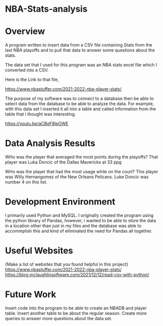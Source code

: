 # NBA-Stats-analysis
# Overview
A program written to insert data from a CSV file containing Stats from the last NBA playoffs and to pull that data to answer some questions about the stats.


The data set that I used for this program was an NBA stats excel file which I converted into a CSV. 

Here is the Link to that file, 

https://www.nbastuffer.com/2021-2022-nba-player-stats/

The purpose of my software was to connect to a database then be able to select data from the database to be able to analyze the data. For example, with this data set I inserted it all into a table and called information from the table that i thought was interesting. 

https://youtu.be/aCBeF8IeOWE

# Data Analysis Results

WHo was the player that averaged the most points during the playoffs? 
That player was Luka Doncic of the Dallas Mavericks at 33 ppg

WHo was the player that had the most usage while on the court?
This player was Willy Hernangomez of the New Orleans Pelicans. Luke Doncic was number 4 on this list.

# Development Environment

I primarily used Python and MySQL. I originally created the program using the python library of Pandas, however, i wanted to be able to store the data in a location other than just in my files and the database was able to accommplish this and kind of eliminated the need for Pandas all together.

# Useful Websites

{Make a list of websites that you found helpful in this project}
https://www.nbastuffer.com/2021-2022-nba-player-stats/
https://blog.mclaughlinsoftware.com/2021/12/12/read-csv-with-python/

# Future Work

Insert code into the program to be able to create an NBADB and player table.
Insert another table to be about the regular season.
Create more queries to answer more questions about the data set.
